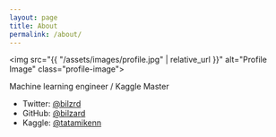 ```yaml
---
layout: page
title: About
permalink: /about/
---
```


<img src="{{ "/assets/images/profile.jpg" | relative_url }}" alt="Profile Image" class="profile-image">

Machine learning engineer / Kaggle Master

- Twitter: [@bilzrd](https://x.com/bilzrd)
- GitHub: [@bilzard](https://github.com/bilzard)
- Kaggle: [@tatamikenn](https://kaggle.com/tatamikenn)
